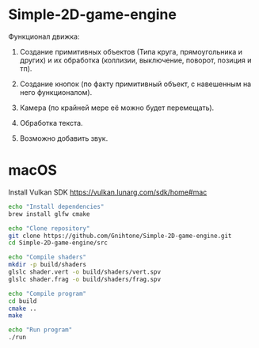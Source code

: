 # Simple-2D-game-engine  

Функционал движка:

1. Создание примитивных объектов (Типа круга, прямоугольника и других) и их обработка (коллизии, выключение, поворот, позиция и тп).

2. Создание кнопок (по факту примитивный объект, с навешенным на него функционалом).

3. Камера (по крайней мере её можно будет перемещать).

4. Обработка текста.

5. Возможно добавить звук.


# macOS
Install Vulkan SDK
https://vulkan.lunarg.com/sdk/home#mac

```bash
echo "Install dependencies"
brew install glfw cmake

echo "Clone repository"
git clone https://github.com/Gnihtone/Simple-2D-game-engine.git
cd Simple-2D-game-engine/src

echo "Compile shaders"
mkdir -p build/shaders
glslc shader.vert -o build/shaders/vert.spv
glslc shader.frag -o build/shaders/frag.spv

echo "Compile program"
cd build
cmake ..
make

echo "Run program"
./run
```
